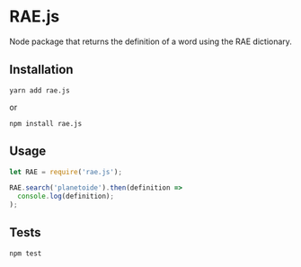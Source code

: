 RAE.js
=========

Node package that returns the definition of a word using the RAE dictionary.

## Installation

  `yarn add rae.js`

  or

  `npm install rae.js`

## Usage

```javascript
let RAE = require('rae.js');

RAE.search('planetoide').then(definition =>
  console.log(definition);
);

```

## Tests

  `npm test`

